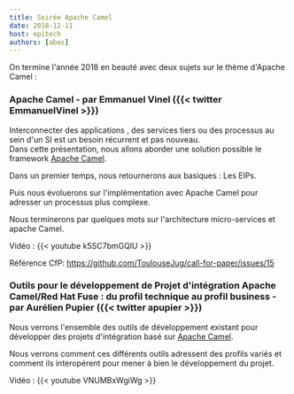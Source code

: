 ```yaml
---
title: Soirée Apache Camel
date: 2018-12-11
host: epitech
authors: [abos]
---
```


On termine l'année 2018 en beauté avec deux sujets sur le thème d'Apache Camel :

### Apache Camel - par Emmanuel Vinel ({{< twitter EmmanuelVinel >}})

Interconnecter des applications , des services tiers ou des processus au sein
d'un SI est un besoin récurrent et pas nouveau.  
Dans cette présentation, nous allons aborder une solution possible le framework
[Apache Camel](http://camel.apache.org/).

Dans un premier temps, nous retournerons aux basiques : Les EIPs.

Puis nous évoluerons sur l'implémentation avec Apache Camel pour adresser un
processus plus complexe.

Nous terminerons par quelques mots sur l'architecture micro-services et apache Camel.

Vidéo : {{< youtube k5SC7bmGQlU >}}

Référence CfP: https://github.com/ToulouseJug/call-for-paper/issues/15

###  Outils pour le développement de Projet d'intégration Apache Camel/Red Hat Fuse : du profil technique au profil business - par Aurélien Pupier ({{< twitter apupier >}})

Nous verrons l'ensemble des outils de développement existant pour développer des
projets d'intégration basé sur [Apache Camel](http://camel.apache.org/).

Nous verrons comment ces différents outils adressent des profils variés et
comment ils interopérent pour mener à bien le développement du projet.

Vidéo : {{< youtube VNUMBxWgiWg >}}
